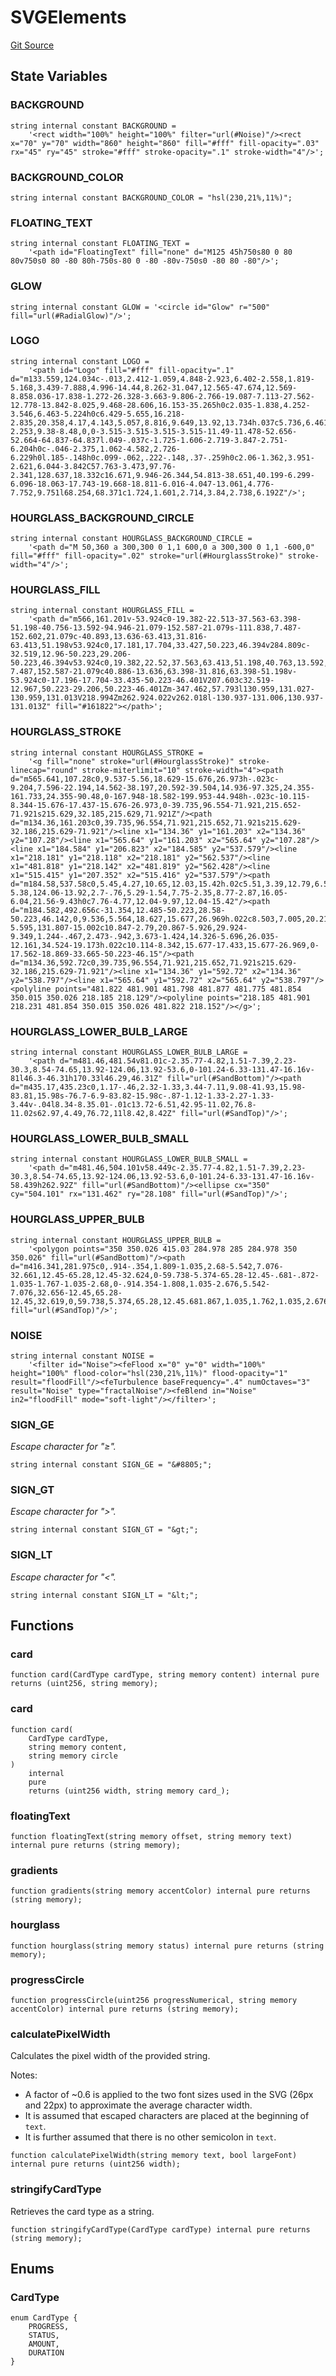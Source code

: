 # SVGElements

[Git Source](https://github.com/sablier-labs/v2-core/blob/36b49d3bf2a396d19083d28247e8e03d7a3a2ee1/src/libraries/SVGElements.sol)

## State Variables

### BACKGROUND

```solidity
string internal constant BACKGROUND =
    '<rect width="100%" height="100%" filter="url(#Noise)"/><rect x="70" y="70" width="860" height="860" fill="#fff" fill-opacity=".03" rx="45" ry="45" stroke="#fff" stroke-opacity=".1" stroke-width="4"/>';
```

### BACKGROUND_COLOR

```solidity
string internal constant BACKGROUND_COLOR = "hsl(230,21%,11%)";
```

### FLOATING_TEXT

```solidity
string internal constant FLOATING_TEXT =
    '<path id="FloatingText" fill="none" d="M125 45h750s80 0 80 80v750s0 80 -80 80h-750s-80 0 -80 -80v-750s0 -80 80 -80"/>';
```

### GLOW

```solidity
string internal constant GLOW = '<circle id="Glow" r="500" fill="url(#RadialGlow)"/>';
```

### LOGO

```solidity
string internal constant LOGO =
    '<path id="Logo" fill="#fff" fill-opacity=".1" d="m133.559,124.034c-.013,2.412-1.059,4.848-2.923,6.402-2.558,1.819-5.168,3.439-7.888,4.996-14.44,8.262-31.047,12.565-47.674,12.569-8.858.036-17.838-1.272-26.328-3.663-9.806-2.766-19.087-7.113-27.562-12.778-13.842-8.025,9.468-28.606,16.153-35.265h0c2.035-1.838,4.252-3.546,6.463-5.224h0c6.429-5.655,16.218-2.835,20.358,4.17,4.143,5.057,8.816,9.649,13.92,13.734h.037c5.736,6.461,15.357-2.253,9.38-8.48,0,0-3.515-3.515-3.515-3.515-11.49-11.478-52.656-52.664-64.837-64.837l.049-.037c-1.725-1.606-2.719-3.847-2.751-6.204h0c-.046-2.375,1.062-4.582,2.726-6.229h0l.185-.148h0c.099-.062,.222-.148,.37-.259h0c2.06-1.362,3.951-2.621,6.044-3.842C57.763-3.473,97.76-2.341,128.637,18.332c16.671,9.946-26.344,54.813-38.651,40.199-6.299-6.096-18.063-17.743-19.668-18.811-6.016-4.047-13.061,4.776-7.752,9.751l68.254,68.371c1.724,1.601,2.714,3.84,2.738,6.192Z"/>';
```

### HOURGLASS_BACKGROUND_CIRCLE

```solidity
string internal constant HOURGLASS_BACKGROUND_CIRCLE =
    '<path d="M 50,360 a 300,300 0 1,1 600,0 a 300,300 0 1,1 -600,0" fill="#fff" fill-opacity=".02" stroke="url(#HourglassStroke)" stroke-width="4"/>';
```

### HOURGLASS_FILL

```solidity
string internal constant HOURGLASS_FILL =
    '<path d="m566,161.201v-53.924c0-19.382-22.513-37.563-63.398-51.198-40.756-13.592-94.946-21.079-152.587-21.079s-111.838,7.487-152.602,21.079c-40.893,13.636-63.413,31.816-63.413,51.198v53.924c0,17.181,17.704,33.427,50.223,46.394v284.809c-32.519,12.96-50.223,29.206-50.223,46.394v53.924c0,19.382,22.52,37.563,63.413,51.198,40.763,13.592,94.954,21.079,152.602,21.079s111.831-7.487,152.587-21.079c40.886-13.636,63.398-31.816,63.398-51.198v-53.924c0-17.196-17.704-33.435-50.223-46.401V207.603c32.519-12.967,50.223-29.206,50.223-46.401Zm-347.462,57.793l130.959,131.027-130.959,131.013V218.994Zm262.924.022v262.018l-130.937-131.006,130.937-131.013Z" fill="#161822"></path>';
```

### HOURGLASS_STROKE

```solidity
string internal constant HOURGLASS_STROKE =
    '<g fill="none" stroke="url(#HourglassStroke)" stroke-linecap="round" stroke-miterlimit="10" stroke-width="4"><path d="m565.641,107.28c0,9.537-5.56,18.629-15.676,26.973h-.023c-9.204,7.596-22.194,14.562-38.197,20.592-39.504,14.936-97.325,24.355-161.733,24.355-90.48,0-167.948-18.582-199.953-44.948h-.023c-10.115-8.344-15.676-17.437-15.676-26.973,0-39.735,96.554-71.921,215.652-71.921s215.629,32.185,215.629,71.921Z"/><path d="m134.36,161.203c0,39.735,96.554,71.921,215.652,71.921s215.629-32.186,215.629-71.921"/><line x1="134.36" y1="161.203" x2="134.36" y2="107.28"/><line x1="565.64" y1="161.203" x2="565.64" y2="107.28"/><line x1="184.584" y1="206.823" x2="184.585" y2="537.579"/><line x1="218.181" y1="218.118" x2="218.181" y2="562.537"/><line x1="481.818" y1="218.142" x2="481.819" y2="562.428"/><line x1="515.415" y1="207.352" x2="515.416" y2="537.579"/><path d="m184.58,537.58c0,5.45,4.27,10.65,12.03,15.42h.02c5.51,3.39,12.79,6.55,21.55,9.42,30.21,9.9,78.02,16.28,131.83,16.28,49.41,0,93.76-5.38,124.06-13.92,2.7-.76,5.29-1.54,7.75-2.35,8.77-2.87,16.05-6.04,21.56-9.43h0c7.76-4.77,12.04-9.97,12.04-15.42"/><path d="m184.582,492.656c-31.354,12.485-50.223,28.58-50.223,46.142,0,9.536,5.564,18.627,15.677,26.969h.022c8.503,7.005,20.213,13.463,34.524,19.159,9.999,3.991,21.269,7.609,33.597,10.788,36.45,9.407,82.181,15.002,131.835,15.002s95.363-5.595,131.807-15.002c10.847-2.79,20.867-5.926,29.924-9.349,1.244-.467,2.473-.942,3.673-1.424,14.326-5.696,26.035-12.161,34.524-19.173h.022c10.114-8.342,15.677-17.433,15.677-26.969,0-17.562-18.869-33.665-50.223-46.15"/><path d="m134.36,592.72c0,39.735,96.554,71.921,215.652,71.921s215.629-32.186,215.629-71.921"/><line x1="134.36" y1="592.72" x2="134.36" y2="538.797"/><line x1="565.64" y1="592.72" x2="565.64" y2="538.797"/><polyline points="481.822 481.901 481.798 481.877 481.775 481.854 350.015 350.026 218.185 218.129"/><polyline points="218.185 481.901 218.231 481.854 350.015 350.026 481.822 218.152"/></g>';
```

### HOURGLASS_LOWER_BULB_LARGE

```solidity
string internal constant HOURGLASS_LOWER_BULB_LARGE =
    '<path d="m481.46,481.54v81.01c-2.35.77-4.82,1.51-7.39,2.23-30.3,8.54-74.65,13.92-124.06,13.92-53.6,0-101.24-6.33-131.47-16.16v-81l46.3-46.31h170.33l46.29,46.31Z" fill="url(#SandBottom)"/><path d="m435.17,435.23c0,1.17-.46,2.32-1.33,3.44-7.11,9.08-41.93,15.98-83.81,15.98s-76.7-6.9-83.82-15.98c-.87-1.12-1.33-2.27-1.33-3.44v-.04l8.34-8.35.01-.01c13.72-6.51,42.95-11.02,76.8-11.02s62.97,4.49,76.72,11l8.42,8.42Z" fill="url(#SandTop)"/>';
```

### HOURGLASS_LOWER_BULB_SMALL

```solidity
string internal constant HOURGLASS_LOWER_BULB_SMALL =
    '<path d="m481.46,504.101v58.449c-2.35.77-4.82,1.51-7.39,2.23-30.3,8.54-74.65,13.92-124.06,13.92-53.6,0-101.24-6.33-131.47-16.16v-58.439h262.92Z" fill="url(#SandBottom)"/><ellipse cx="350" cy="504.101" rx="131.462" ry="28.108" fill="url(#SandTop)"/>';
```

### HOURGLASS_UPPER_BULB

```solidity
string internal constant HOURGLASS_UPPER_BULB =
    '<polygon points="350 350.026 415.03 284.978 285 284.978 350 350.026" fill="url(#SandBottom)"/><path d="m416.341,281.975c0,.914-.354,1.809-1.035,2.68-5.542,7.076-32.661,12.45-65.28,12.45-32.624,0-59.738-5.374-65.28-12.45-.681-.872-1.035-1.767-1.035-2.68,0-.914.354-1.808,1.035-2.676,5.542-7.076,32.656-12.45,65.28-12.45,32.619,0,59.738,5.374,65.28,12.45.681.867,1.035,1.762,1.035,2.676Z" fill="url(#SandTop)"/>';
```

### NOISE

```solidity
string internal constant NOISE =
    '<filter id="Noise"><feFlood x="0" y="0" width="100%" height="100%" flood-color="hsl(230,21%,11%)" flood-opacity="1" result="floodFill"/><feTurbulence baseFrequency=".4" numOctaves="3" result="Noise" type="fractalNoise"/><feBlend in="Noise" in2="floodFill" mode="soft-light"/></filter>';
```

### SIGN_GE

_Escape character for "≥"._

```solidity
string internal constant SIGN_GE = "&#8805;";
```

### SIGN_GT

_Escape character for ">"._

```solidity
string internal constant SIGN_GT = "&gt;";
```

### SIGN_LT

_Escape character for "<"._

```solidity
string internal constant SIGN_LT = "&lt;";
```

## Functions

### card

```solidity
function card(CardType cardType, string memory content) internal pure returns (uint256, string memory);
```

### card

```solidity
function card(
    CardType cardType,
    string memory content,
    string memory circle
)
    internal
    pure
    returns (uint256 width, string memory card_);
```

### floatingText

```solidity
function floatingText(string memory offset, string memory text) internal pure returns (string memory);
```

### gradients

```solidity
function gradients(string memory accentColor) internal pure returns (string memory);
```

### hourglass

```solidity
function hourglass(string memory status) internal pure returns (string memory);
```

### progressCircle

```solidity
function progressCircle(uint256 progressNumerical, string memory accentColor) internal pure returns (string memory);
```

### calculatePixelWidth

Calculates the pixel width of the provided string.

Notes:

- A factor of ~0.6 is applied to the two font sizes used in the SVG (26px and 22px) to approximate the average character
  width.
- It is assumed that escaped characters are placed at the beginning of `text`.
- It is further assumed that there is no other semicolon in `text`.

```solidity
function calculatePixelWidth(string memory text, bool largeFont) internal pure returns (uint256 width);
```

### stringifyCardType

Retrieves the card type as a string.

```solidity
function stringifyCardType(CardType cardType) internal pure returns (string memory);
```

## Enums

### CardType

```solidity
enum CardType {
    PROGRESS,
    STATUS,
    AMOUNT,
    DURATION
}
```
